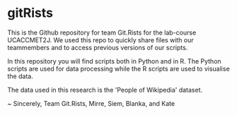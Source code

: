 # gitRists

This is the Github repository for team Git.Rists for the lab-course UCACCMET2J.
We used this repo to quickly share files with our teammembers and to access previous versions of our scripts.

In this repository you will find scripts both in Python and in R. 
The Python scripts are used for data processing while the R scripts are used to visualise the data.

The data used in this research is the 'People of Wikipedia' dataset.


~ Sincerely,
Team Git.Rists,
Mirre, Siem, Blanka, and Kate

